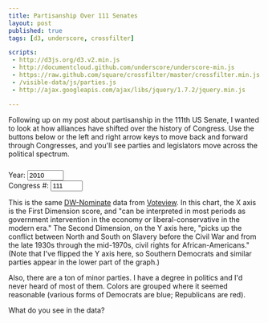 ```yaml
---
title: Partisanship Over 111 Senates
layout: post
published: true
tags: [d3, underscore, crossfilter]

scripts:
 - http://d3js.org/d3.v2.min.js
 - http://documentcloud.github.com/underscore/underscore-min.js
 - https://raw.github.com/square/crossfilter/master/crossfilter.min.js
 - /visible-data/js/parties.js
 - http://ajax.googleapis.com/ajax/libs/jquery/1.7.2/jquery.min.js

---
```

<style type="text/css">
body { position: relative; }

div.caption {
	padding: .5em;
	background-color: white;
	border: 1px solid #555;
}

#congress {
	margin-top: 1em;
}
#buttons {
	margin-top: 1.75em;
}

</style>

Following up on my post about partisanship in the 111th US Senate, I wanted to look at how alliances have shifted over the history of Congress. Use the buttons below or the left and right arrow keys to move back and forward through Congresses, and you'll see parties and legislators move across the political spectrum.

<div id="chart-wrapper" class="row">
	<div id="chart"> </div>
	<div id="buttons" class="btn-group span2">
		<a class="btn" id="previous">
			<i class="icon-step-backward" id="previous-icon" data-original-title="Earlier"> </i>
		</a>
		<a class="btn" id="random">
			<i class="icon-random" data-original-title="Random"> </i>
		</a>
		<a class="btn" id="next">
			<i class="icon-step-forward" id="next-icon" data-original-title="Later"> </i>
		</a>
	</div>
	<form class="form-horizontal" id="congress">
		<div class="row">
			<div class="span3">
				<label>Year: </label>
				<input name="year" class="span2" 
					type="number" value="2010" 
					max="2010"
					min="1789" />
			</div>
			<div class="span2">
				<label>Congress #:</label>
				<input name="congress" class="span2" 
					type="number" value="111" 
					max="111"
					min="1" />
			</div>
		</div>
	</form>
</div>

This is the same [DW-Nominate](http://voteview.com/dwnominate.asp) data from [Voteview](http://voteview.com). In this chart, the X axis is the First Dimension score, and "can be interpreted in most periods as government intervention in the economy or liberal-conservative in the modern era." The Second Dimension, on the Y axis here, "picks up the conflict between North and South on Slavery before the Civil War and from the late 1930s through the mid-1970s, civil rights for African-Americans." (Note that I've flipped the Y axis here, so Southern Democrats and similar parties appear in the lower part of the graph.)

Also, there are a ton of minor parties. I have a degree in politics and I'd never heard of most of them. Colors are grouped where it seemed reasonable (various forms of Democrats are blue; Republicans are red).

What do you see in the data?

<script type="text/javascript" src="/visible-data/js/senate-dwn-1-111.js"> </script>